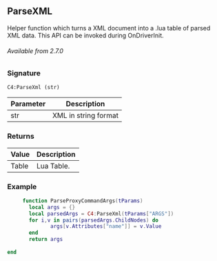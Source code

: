 ## ParseXML

Helper function which turns a XML document into a .lua table of parsed XML data. This API can be invoked during
OnDriverInit.

###### Available from 2.7.0


### Signature

`C4:ParseXml (str)`


| Parameter | Description |
| --- | --- |
| str | XML in string format |


### Returns

| Value | Description |
| --- | --- | 
| Table | Lua Table. |


### Example

```lua
     function ParseProxyCommandArgs(tParams)
       local args = {}
       local parsedArgs = C4:ParseXml(tParams["ARGS"])
       for i,v in pairs(parsedArgs.ChildNodes) do
              args[v.Attributes["name"]] = v.Value
       end
       return args
      
end
```
